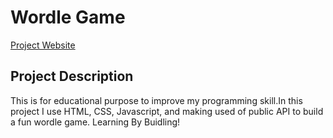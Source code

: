 # Wordle Game
[Project Website](https://smey-fun-wordy-wordle.netlify.app/)

## Project Description
This is for educational purpose to improve my programming skill.In this project I use HTML, CSS, Javascript, and making used of public API to build a fun wordle game. Learning By Buidling!

